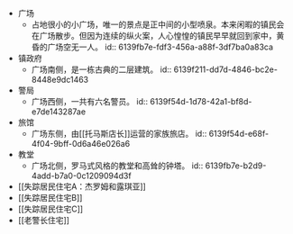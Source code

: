 - 广场
	- 占地很小的小广场，唯一的景点是正中间的小型喷泉。本来闲暇的镇民会在广场散步。但因为连续的纵火案，人心惶惶的镇民早早就回到家中，黄昏的广场空无一人。
	  id:: 6139fb7e-fdf3-456a-a88f-3df7ba0a83ca
- 镇政府
	- 广场南侧，是一栋古典的二层建筑。
	  id:: 6139f211-dd7d-4846-bc2e-8448e9dc1463
- 警局
	- 广场西侧，一共有六名警员。
	  id:: 6139f54d-1d78-42a1-bf8d-e7de143287ae
- 旅馆
	- 广场东侧，由[[托马斯店长]]运营的家族旅店。
	  id:: 6139f54d-e68f-4f04-9bff-0d6a46e026a6
- 教堂
	- 广场北侧，罗马式风格的教堂和高耸的钟塔。
	  id:: 6139fb7e-b2d9-4add-b7a0-0c1209094d3f
- [[失踪居民住宅A：杰罗姆和露琪亚]]
- [[失踪居民住宅B]]
- [[失踪居民住宅C]]
- [[老警长住宅]]